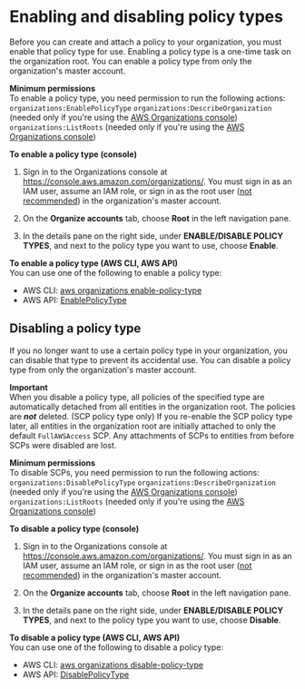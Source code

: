 # Enabling and disabling policy types<a name="orgs_manage_policies_enable-disable"></a>

Before you can create and attach a policy to your organization, you must enable that policy type for use\. Enabling a policy type is a one\-time task on the organization root\. You can enable a policy type from only the organization's master account\.

**Minimum permissions**  
To enable a policy type, you need permission to run the following actions:  
`organizations:EnablePolicyType`
`organizations:DescribeOrganization` \(needed only if you're using the [AWS Organizations console](https://console.aws.amazon.com/organizations/)\)
`organizations:ListRoots` \(needed only if you're using the [AWS Organizations console](https://console.aws.amazon.com/organizations/)\)

**To enable a policy type \(console\)**

1. Sign in to the Organizations console at [https://console\.aws\.amazon\.com/organizations/](https://console.aws.amazon.com/organizations/)\. You must sign in as an IAM user, assume an IAM role, or sign in as the root user \([not recommended](https://docs.aws.amazon.com/IAM/latest/UserGuide/best-practices.html#lock-away-credentials)\) in the organization's master account\.

1. On the **Organize accounts** tab, choose **Root** in the left navigation pane\.

1. In the details pane on the right side, under **ENABLE/DISABLE POLICY TYPES**, and next to the policy type you want to use, choose **Enable**\.

**To enable a policy type \(AWS CLI, AWS API\)**  
You can use one of the following to enable a policy type:
+ AWS CLI: [aws organizations enable\-policy\-type](https://docs.aws.amazon.com/cli/latest/reference/organizations/enable-policy-type.html)
+ AWS API: [EnablePolicyType](https://docs.aws.amazon.com/organizations/latest/APIReference/API_EnablePolicyType.html)

## Disabling a policy type<a name="disable-policy-type"></a>

If you no longer want to use a certain policy type in your organization, you can disable that type to prevent its accidental use\. You can disable a policy type from only the organization's master account\.

**Important**  
When you disable a policy type, all policies of the specified type are automatically detached from all entities in the organization root\. The policies are ***not*** deleted\.
\(SCP policy type only\) If you re\-enable the SCP policy type later, all entities in the organization root are initially attached to only the default `FullAWSAccess` SCP\. Any attachments of SCPs to entities from before SCPs were disabled are lost\.

**Minimum permissions**  
To disable SCPs, you need permission to run the following actions:  
`organizations:DisablePolicyType`
`organizations:DescribeOrganization` \(needed only if you're using the [AWS Organizations console](https://console.aws.amazon.com/organizations/)\)
`organizations:ListRoots` \(needed only if you're using the [AWS Organizations console](https://console.aws.amazon.com/organizations/)\)

**To disable a policy type \(console\)**

1. Sign in to the Organizations console at [https://console\.aws\.amazon\.com/organizations/](https://console.aws.amazon.com/organizations/)\. You must sign in as an IAM user, assume an IAM role, or sign in as the root user \([not recommended](https://docs.aws.amazon.com/IAM/latest/UserGuide/best-practices.html#lock-away-credentials)\) in the organization's master account\.

1. On the **Organize accounts** tab, choose **Root** in the left navigation pane\.

1. In the details pane on the right side, under **ENABLE/DISABLE POLICY TYPES**, and next to the policy type you want to use, choose **Disable**\.

**To disable a policy type \(AWS CLI, AWS API\)**  
You can use one of the following to disable a policy type:
+ AWS CLI: [aws organizations disable\-policy\-type](https://docs.aws.amazon.com/cli/latest/reference/organizations/disable-policy-type.html)
+ AWS API: [DisablePolicyType](https://docs.aws.amazon.com/organizations/latest/APIReference/API_DisablePolicyType.html)